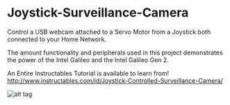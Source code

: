 # Joystick-Surveillance-Camera
Control a USB webcam attached to a Servo Motor from a Joystick both connected to your Home Network.

The amount functionality and peripherals used in this project demonstrates the power of the Intel Galileo
and the Intel Galileo Gen 2.

An Entire Instructables Tutorial is available to learn from!
http://www.instructables.com/id/Joystick-Controlled-Surveillance-Camera/

![alt tag](http://i.imgur.com/cEXesH1.png)
